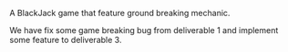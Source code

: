 A BlackJack game that feature ground breaking mechanic.

We have fix some game breaking bug from deliverable 1 and implement some feature to deliverable 3. 